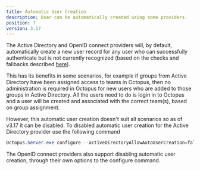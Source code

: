 ```yaml
---
title: Automatic User Creation
description: User can be automatically created using some providers.
position: 7
version: 3.17
---
```


The Active Directory and OpenID connect providers will, by default, automatically create a new user record for any user who can successfully authenticate but is not currently recognized (based on the checks and fallbacks described [here](index.md#AuthenticationProviders-Usernames,emailaddresses,UPNsandExternalIds)).

This has its benefits in some scenarios, for example if groups from Active Directory have been assigned access to teams in Octopus, then no administration is required in Octopus for new users who are added to those groups in Active Directory. All the users need to do is login in to Octopus and a user will be created and associated with the correct team(s), based on group assignment.

However, this automatic user creation doesn't suit all scenarios so as of v3.17 it can be disabled. To disabled automatic user creation for the Active Directory provider use the following command

```powershell
Octopus.Server.exe configure --activeDirectoryAllowAutoUserCreation=false
```

The OpenID connect providers also support disabling automatic user creation, through their own options to the configure command.
